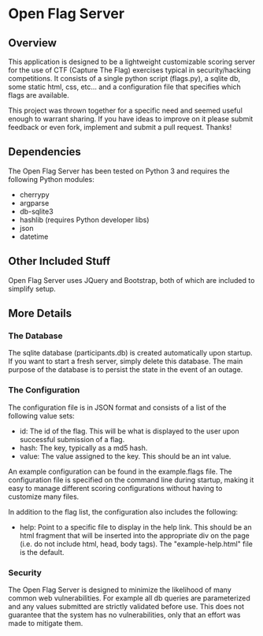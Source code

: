 # Open Flag Server

## Overview
This application is designed to be a lightweight customizable scoring server for the use of CTF (Capture The Flag)
exercises typical in security/hacking competitions.  It consists of a single python script (flags.py), a sqlite db,
some static html, css, etc... and a configuration file that specifies which flags are available.

This project was thrown together for a specific need and seemed useful enough to warrant sharing.  If you have ideas to improve
on it please submit feedback or even fork, implement and submit a pull request.  Thanks!

## Dependencies
The Open Flag Server has been tested on Python 3 and requires the following Python modules:
   * cherrypy
   * argparse
   * db-sqlite3
   * hashlib (requires Python developer libs)
   * json
   * datetime
   
## Other Included Stuff
Open Flag Server uses JQuery and Bootstrap, both of which are included to simplify setup.
   
## More Details

### The Database
The sqlite database (participants.db) is created automatically upon startup.  If you want to start a fresh server,
simply delete this database.  The main purpose of the database is to persist the state in the event of an outage.

### The Configuration
The configuration file is in JSON format and consists of a list of the following value sets:
   * id: The id of the flag.  This will be what is displayed to the user upon successful submission of a flag.
   * hash: The key, typically as a md5 hash.
   * value: The value assigned to the key.  This should be an int value.
   
An example configuration can be found in the example.flags file.  The configuration file is specified on the command
line during startup, making it easy to manage different scoring configurations without having to customize many files.

In addition to the flag list, the configuration also includes the following:
   * help: Point to a specific file to display in the help link.  This should be an html fragment that will be inserted
   into the appropriate div on the page (i.e. do not include html, head, body tags).  The "example-help.html" file is
   the default.

### Security
The Open Flag Server is designed to minimize the likelihood of many common web vulnerabilities.  For example all db
queries are parameterized and any values submitted are strictly validated before use.  This does not guarantee that
the system has no vulnerabilities, only that an effort was made to mitigate them.
